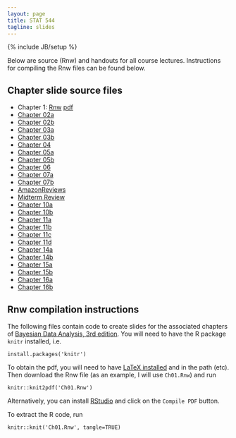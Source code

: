 ```yaml
---
layout: page
title: STAT 544
tagline: slides
---
```

{% include JB/setup %}

Below are source (Rnw) and handouts for all course lectures. Instructions for compiling the Rnw files can be found below.

## Chapter slide source files

- Chapter 1: [Rnw](Ch01/Ch01.Rnw) [pdf](Ch01/Ch01.pdf)
- [Chapter 02a](Ch02/Ch02a.Rnw)
- [Chapter 02b](Ch02/Ch02b.Rnw)
- [Chapter 03a](Ch03/Ch03a.Rnw)
- [Chapter 03b](Ch03/Ch03b.Rnw)
- [Chapter 04](Ch04/Ch04.Rnw)
- [Chapter 05a](Ch05/Ch05a.Rnw)
- [Chapter 05b](Ch05/Ch05b.Rnw)
- [Chapter 06](Ch06/Ch06.Rnw)
- [Chapter 07a](Ch07/Ch07a.Rnw)
- [Chapter 07b](Ch07/Ch07b.Rnw)
- [AmazonReviews](AmazonReviews/AmazonReviews.Rnw)
- [Midterm Review](MidtermReview/midterm_review.Rnw)
- [Chapter 10a](Ch10/Ch10a.Rnw)
- [Chapter 10b](Ch10/Ch10b.Rnw)
- [Chapter 11a](Ch11/Ch11a.Rnw)
- [Chapter 11b](Ch11/Ch11b.Rnw)
- [Chapter 11c](Ch11/Ch11c.Rnw)
- [Chapter 11d](Ch11/Ch11d.Rnw)
- [Chapter 14a](Ch14/Ch14a.Rnw)
- [Chapter 14b](Ch14/Ch14b.Rnw)
- [Chapter 15a](Ch15/Ch15a.Rnw)
- [Chapter 15b](Ch15/Ch15b.Rnw)
- [Chapter 16a](Ch16/Ch16a.Rnw)
- [Chapter 16b](Ch16/Ch16b.Rnw)


## Rnw compilation instructions

The following files contain code to create slides for the associated chapters of [Bayesian Data Analysis, 3rd edition](../textbook.html). You will need to have the R package `knitr` installed, i.e. 

    install.packages('knitr')

To obtain the pdf, you will need to have [LaTeX installed](http://en.wikibooks.org/wiki/LaTeX/Installation) and in the path (etc). Then download the Rnw file (as an example, I will use `Ch01.Rnw`) and run

    knitr::knit2pdf('Ch01.Rnw')

Alternatively, you can install [RStudio](http://www.rstudio.com/) and click on the `Compile PDF` button.

To extract the R code, run 

    knitr::knit('Ch01.Rnw', tangle=TRUE)
